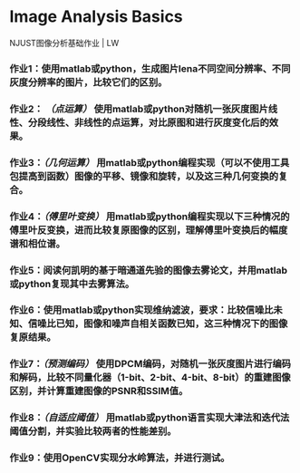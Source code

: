 # Image Analysis Basics
NJUST图像分析基础作业 | LW

### **作业1**：使用matlab或python，生成图片lena不同空间分辨率、不同灰度分辨率的图片，比较它们的区别。
### **作业2**： *（点运算）* 使用matlab或python对随机一张灰度图片线性、分段线性、非线性的点运算，对比原图和进行灰度变化后的效果。
### **作业3**：*（几何运算）* 用matlab或python编程实现（可以不使用工具包提高到函数）图像的平移、镜像和旋转，以及这三种几何变换的复合。
### **作业4**：*（傅里叶变换）* 用matlab或python编程实现以下三种情况的傅里叶反变换，进而比较复原图像的区别，理解傅里叶变换后的幅度谱和相位谱。
### **作业5**：阅读何凯明的基于暗通道先验的图像去雾论文，并用matlab或python复现其中去雾算法。
### **作业6**：使用matlab或python实现维纳滤波，要求：比较信噪比未知、信噪比已知，图像和噪声自相关函数已知，这三种情况下的图像复原结果。
### **作业7**：*（预测编码）* 使用DPCM编码，对随机一张灰度图片进行编码和解码，比较不同量化器（1-bit、2-bit、4-bit、8-bit）的重建图像区别，并计算重建图像的PSNR和SSIM值。
### **作业8**：*（自适应阈值）* 用matlab或python语言实现大津法和迭代法阈值分割，并实验比较两者的性能差别。 
### **作业9**：使用OpenCV实现分水岭算法，并进行测试。
